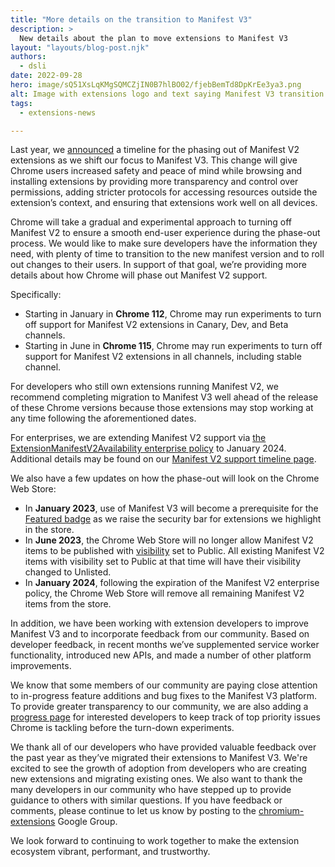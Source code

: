 ```yaml
---
title: "More details on the transition to Manifest V3"
description: >
  New details about the plan to move extensions to Manifest V3
layout: "layouts/blog-post.njk"
authors:
  - dsli
date: 2022-09-28
hero: image/sQ51XsLqKMgSQMCZjIN0B7hlBO02/fjebBemTd8DpKrEe3ya3.png
alt: Image with extensions logo and text saying Manifest V3 transition timeline
tags:
  - extensions-news

---
```

Last year, we [announced](/blog/mv2-transition/) a timeline for the phasing out of Manifest V2 extensions as we shift our focus to Manifest V3. This change will give Chrome users increased safety and peace of mind while browsing and installing extensions by providing more transparency and control over permissions, adding stricter protocols for accessing resources outside the extension’s context, and ensuring that extensions work well on all devices.

Chrome will take a gradual and experimental approach to turning off Manifest V2 to ensure a smooth end-user experience during the phase-out process. We would like to make sure developers have the information they need, with plenty of time to transition to the new manifest version and to roll out changes to their users. In support of that goal, we’re providing more details about how Chrome will phase out Manifest V2 support. 

Specifically:

* Starting in January in **Chrome 112**, Chrome may run experiments to turn off support for Manifest V2 extensions in Canary, Dev, and Beta channels.
* Starting in June in **Chrome 115**, Chrome may run experiments to turn off support for Manifest V2 extensions in all channels, including stable channel.

For developers who still own extensions running Manifest V2, we recommend completing migration to Manifest V3 well ahead of the release of these Chrome versions because those extensions may stop working at any time following the aforementioned dates.

For enterprises, we are extending Manifest V2 support via [the ExtensionManifestV2Availability enterprise policy](https://bugs.chromium.org/p/chromium/issues/detail?id=1347794) to January 2024. Additional details may be found on our [Manifest V2 support timeline page](/docs/extensions/mv3/mv2-sunset/).

We also have a few updates on how the phase-out will look on the Chrome Web Store:

* In **January 2023**, use of Manifest V3 will become a prerequisite for the [Featured badge](https://blog.google/products/chrome/find-great-extensions-new-chrome-web-store-badges/) as we raise the security bar for extensions we highlight in the store.
* In **June 2023**, the Chrome Web Store will no longer allow Manifest V2 items to be published with [visibility](/docs/webstore/cws-dashboard-distribution/#setting-the-visibility) set to Public. All existing Manifest V2 items with visibility set to Public at that time will have their visibility changed to Unlisted.
* In **January 2024**, following the expiration of the Manifest V2 enterprise policy, the Chrome Web Store will remove all remaining Manifest V2 items from the store.

In addition, we have been working with extension developers to improve Manifest V3 and to incorporate feedback from our community. Based on developer feedback, in recent months we’ve supplemented service worker functionality, introduced new APIs, and made a number of other platform improvements. 

We know that some members of our community are paying close attention to in-progress feature additions and bug fixes to the Manifest V3 platform. To provide greater transparency to our community, we are also adding a [progress page](/docs/extensions/mv3/known-issues) for interested developers to keep track of top priority issues Chrome is tackling before the turn-down experiments.

We thank all of our developers who have provided valuable feedback over the past year as they’ve migrated their extensions to Manifest V3. We're excited to see the growth of adoption from developers who are creating new extensions and migrating existing ones. We also want to thank the many developers in our community who have stepped up to provide guidance to others with similar questions. If you have feedback or comments, please continue to let us know by posting to the [chromium-extensions](https://groups.google.com/a/chromium.org/g/chromium-extensions) Google Group.

We look forward to continuing to work together to make the extension ecosystem vibrant, performant, and trustworthy.
